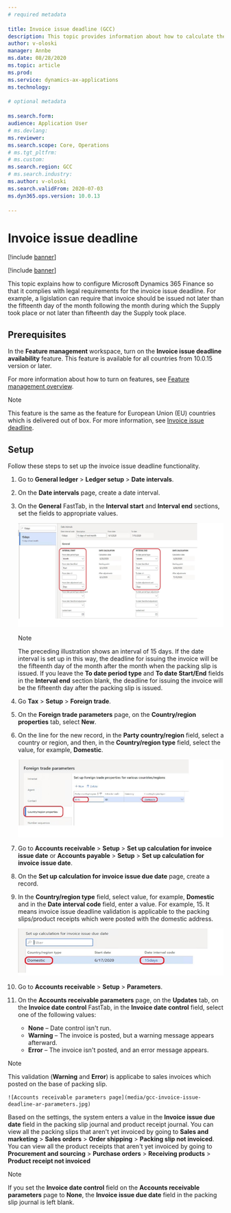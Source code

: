 ```yaml
---
# required metadata

title: Invoice issue deadline (GCC)
description: This topic provides information about how to calculate the due dates for issuing customer invoices for all countries.
author: v-oloski
manager: Annbe
ms.date: 08/28/2020
ms.topic: article
ms.prod: 
ms.service: dynamics-ax-applications
ms.technology: 

# optional metadata

ms.search.form: 
audience: Application User
# ms.devlang: 
ms.reviewer: 
ms.search.scope: Core, Operations
# ms.tgt_pltfrm: 
# ms.custom: 
ms.search.region: GCC
# ms.search.industry: 
ms.author: v-oloski
ms.search.validFrom: 2020-07-03
ms.dyn365.ops.version: 10.0.13

---
```


# Invoice issue deadline

[!include [banner](../includes/banner.md)]

[!include [banner](../includes/preview-banner.md)]

This topic explains how to configure Microsoft Dynamics 365 Finance so that it complies with legal requirements for the invoice issue deadline. For example, a ligislation can require that invoice should be issued not later than the fifteenth day of the month following the month during which the Supply took place or not later than fifteenth day the Supply took place. 


## Prerequisites

In the **Feature management** workspace, turn on the **Invoice issue deadline availability** feature. This feature is available for all countries from 10.0.15 version or later.

For more information about how to turn on features, see [Feature management overview](../../fin-and-ops/get-started/feature-management/feature-management-overview.md).

> [!NOTE]
> This feature is the same as the feature for European Union (EU) countries which is delivered out of box. For more information, see [Invoice issue deadline](emea-invoice-issue-deadline.md).

## Setup

Follow these steps to set up the invoice issue deadline functionality.

1. Go to **General ledger** \> **Ledger setup** \> **Date intervals**.
2. On the **Date intervals** page, create a date interval.
3. On the **General** FastTab, in the **Interval start** and **Interval end** sections, set the fields to appropriate values.

    ![Date intervals page](media/gcc-invoice-issue-deadline-date-interval.jpg)

    > [!NOTE]
    > The preceding illustration shows an interval of 15 days. If the date interval is set up in this way, the deadline for issuing the invoice will be the fifteenth day of the month after the month when the packing slip is issued. If you leave the **To date period type** and **To date Start/End** fields in the **Interval end** section blank, the deadline for issuing the invoice will be the fifteenth day after the packing slip is issued.

4. Go **Tax** \> **Setup** \> **Foreign trade**.
5. On the **Foreign trade parameters** page, on the **Country/region properties** tab, select **New**.
6. On the line for the new record, in the **Party country/region** field, select a country or region, and then, in the **Country/region type** field, select the value, for example, **Domestic**.

    ![Foreign trade parameters page](media/gcc-invoice-issue-deadline-Foreign-trade-parameters.jpg)

7. Go to **Accounts receivable** > **Setup** > **Set up calculation for invoice issue date** or **Accounts payable** > **Setup** > **Set up calculation for invoice issue date**.
8. On the **Set up calculation for invoice issue due date** page, create a record.
9. In the **Country/region type** field, select value, for example, **Domestic** and in the **Date interval code** field, enter a value. For example, 15. It means invoice issue deadline validation is applicable to the packing slips/product receipts which were posted with the domestic address.  

    ![Set up calculation for invoice issue due date page](media/gcc-invoice-issue-deadline-calculation-for-invoice-issue-deadline.jpg)

10. Go to **Accounts receivable** \> **Setup** \> **Parameters**.
11. On the **Accounts receivable parameters** page, on the **Updates** tab, on the **Invoice date control** FastTab, in the **Invoice date control** field, select one of the following values:

    - **None** – Date control isn't run.
    - **Warning** – The invoice is posted, but a warning message appears afterward.
    - **Error** – The invoice isn't posted, and an error message appears.
> [!NOTE] 
> This validation (**Warning** and **Error**) is applicabe to sales invoices which posted on the base of packing slip. 

    ![Accounts receivable parameters page](media/gcc-invoice-issue-deadline-ar-parameters.jpg)

Based on the settings, the system enters a value in the **Invoice issue due date** field in the packing slip journal and product receipt journal. 
You can view all the packing slips that aren't yet invoiced by going to **Sales and marketing** \> **Sales orders** \> **Order shipping** \> **Packing slip not invoiced**. 
You can view all the product receipts that aren't yet invoiced by going to **Procurement and sourcing** \> **Purchase orders** \> **Receiving products** \> **Product receipt not invoiced**

> [!NOTE] 
> If you set the **Invoice date control** field on the **Accounts receivable parameters** page to **None**, the **Invoice issue due date** field in the packing slip journal is left blank.
